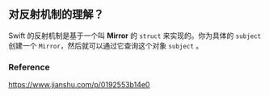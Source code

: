 ## 对反射机制的理解？

Swift 的反射机制是基于一个叫 **Mirror** 的 `struct` 来实现的。你为具体的 `subject` 创建一个 `Mirror`，然后就可以通过它查询这个对象 `subject` 。



### Reference

https://www.jianshu.com/p/0192553b14e0
